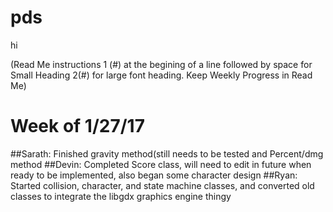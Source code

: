 # pds
hi 

(Read Me instructions 1 (#) at the begining of a line followed by space for Small Heading 2(#) for large font heading. Keep Weekly Progress in Read Me)

# Week of 1/27/17
##Sarath: Finished gravity method(still needs to be tested and Percent/dmg method
##Devin: Completed Score class, will need to edit in future when ready to be implemented, also began some character design
##Ryan: Started collision, character, and state machine classes, and converted old classes to integrate the libgdx graphics engine thingy 
